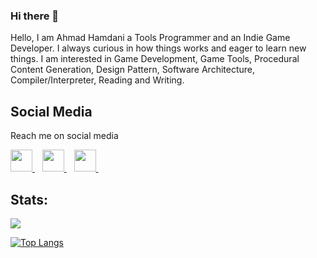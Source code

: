### Hi there 👋

Hello, I am Ahmad Hamdani a Tools Programmer and an Indie Game Developer. I always curious in how things works and eager to learn new things. I am interested in  Game Development, Game Tools, Procedural Content Generation, Design Pattern, Software Architecture, Compiler/Interpreter, Reading and Writing.

## Social Media
Reach me on social media
<p>
  <a href="https://www.linkedin.com/in/amdhamdani/">
    <img width="35px" src="https://icons.veryicon.com/png/o/brands/logo-1/linkedin-box-fill-1.png" />
  </a>&nbsp;&nbsp
  <a href="https://twitter.com/amdhamdani">
    <img width="35px" src="https://icons.veryicon.com/png/o/brands/logo-1/twitter-fill-1.png" />
  </a>&nbsp;&nbsp;
  <a href="https://medium.com/@amdhamdani">
    <img width="35px" src="https://icons.veryicon.com/png/o/brands/logo-1/medium-fill-1.png" />
  </a>&nbsp;&nbsp;
</p>

## Stats:

<img src="https://github-readme-stats.vercel.app/api?username=AmdHamdani&show_icons=true">

[![Top Langs](https://github-readme-stats.vercel.app/api/top-langs/?username=AmdHamdani&layout=compact)]()
<!--
**AmdHamdani/AmdHamdani** is a ✨ _special_ ✨ repository because its `README.md` (this file) appears on your GitHub profile.

Here are some ideas to get you started:

- 🔭 I’m currently working on ...
- 🌱 I’m currently learning ...
- 👯 I’m looking to collaborate on ...
- 🤔 I’m looking for help with ...
- 💬 Ask me about ...
- 📫 How to reach me: ...
- 😄 Pronouns: ...
- ⚡ Fun fact: ...
-->
